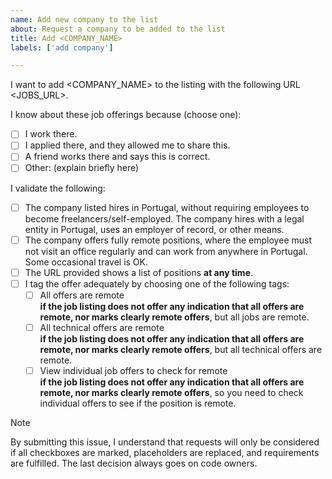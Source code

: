 ```yaml
---
name: Add new company to the list
about: Request a company to be added to the list
title: Add <COMPANY_NAME>
labels: ['add company']

---
```


I want to add <COMPANY_NAME> to the listing with the following URL <JOBS_URL>.

I know about these job offerings because (choose one):

- [ ] I work there.
- [ ] I applied there, and they allowed me to share this.
- [ ] A friend works there and says this is correct.
- [ ] Other: (explain briefly here)

I validate the following:

- [ ] The company listed hires in Portugal, without requiring employees to become freelancers/self-employed. The company hires with a legal entity in Portugal, uses an employer of record, or other means.
- [ ] The company offers fully remote positions, where the employee must not visit an office regularly and can work from anywhere in Portugal. Some occasional travel is OK.
- [ ] The URL provided shows a list of positions **at any time**.
- [ ] I tag the offer adequately by choosing one of the following tags:
  - [ ] All offers are remote  
     **if the job listing does not offer any indication that all offers are remote, nor marks clearly remote offers**, but all jobs are remote.
  - [ ] All technical offers are remote  
    **if the job listing does not offer any indication that all offers are remote, nor marks clearly remote offers**, but all technical offers are remote.
  - [ ] View individual job offers to check for remote  
     **if the job listing does not offer any indication that all offers are remote, nor marks clearly remote offers**, so you need to check individual offers to see if the position is remote.

> [!NOTE]
> By submitting this issue, I understand that requests will only be considered if all checkboxes are marked, placeholders are replaced, and requirements are fulfilled. The last decision always goes on code owners. 